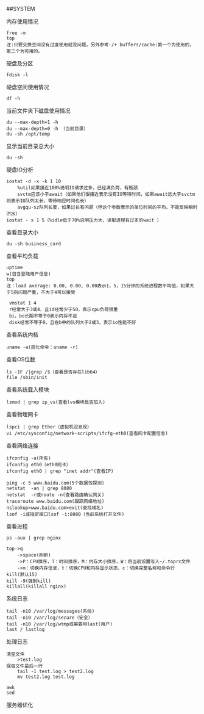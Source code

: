 ##SYSTEM

内存使用情况

	free -m
	top
	注:只要交换空间没有过度使用就没问题，另外参考-/+ buffers/cache:第一个为使用的，第二个为可用的。

硬盘及分区

	fdisk -l

硬盘空间使用情况

	df -h

当前文件夹下磁盘使用情况

	du --max-depth=1 -h
	du --max-depth=0 -h （当前目录）
	du -sh /opt/temp

显示当前目录总大小

	du -sh

硬盘IO分析

	iostat -d -x -k 1 10
		%util如果接近100%说明IO请求过多，已经满负荷，有瓶颈
		svctm应该小于await（如果他们很接近表示没有IO等待时间，如果await远大于svctm则表示IO队列太长，等待响应时间也长）
		avgqu-sz队列长度，如果过长有问题（但这个参数表示的单位时间的平均，不能反映瞬时洪水）
	iostat - x 1 5（%idle低于70%说明压力大，读取进程有过多的wait	）

查看目录大小

	du -sh business_card

查看平均负载

	uptime
	w(包含登陆用户信息)
	top
	注：load average: 0.00, 0.00, 0.00表示1，5，15分钟的系统进程数平均值，如果大于5则问题严重，不大于4可以接受

	 vmstat 1 4
	 r经常大于3或4，且id经常少于50，表示cpu负荷很重
	 bi，bo长期不等于0表示内存不足
	 disk经常不等于0，且在b中的队列大于2或3，表示io性能不好

查看系统内核

	uname -a(简化命令：uname -r)

查看OS位数

	ls -1F /|grep /$（查看是否存在lib64）
	file /sbin/init

查看系统载入模块

	lsmod | grep ip_vs(查看lvs模块是否加入)

查看物理网卡

	lspci | grep Ether（虚拟机没发现）
	vi /etc/sysconfig/network-scripts/ifcfg-eth0(查看网卡配置信息)

查看网络连接

	ifconfig -a(所有)
	ifconfig eth0（eth0网卡）
	ifconfig eth0 | grep "inet addr"(查看IP)

	ping -c 5 www.baidu.com(5个数据包探测)
	netstat  -an | grep 8080
	netstat  -r或route -n(查看路由确认网关)
	traceroute www.baidu.com(跟踪网络地址)
	nslookup>www.baidu.com>exit(查找域名)
	lsof -i或指定端口lsof -i:8080（当前系统打开文件)

查看进程
	
	ps -aux | grep nginx

	top->q
		->space(刷新)
		->P：CPU排序，T：时间排序，M：内存大小排序，W：将当前设置写入~/.toprc文件
		->m：切换内存信息，t：切换CPU和内存显示状态，c：切换完整名称和命令行
	kill(默认15)
	kill -9(强制kill)
	killall(killall nginx)

系统日志

	tail -n10 /var/log/messages(系统)
	tail -n10 /var/log/secure（安全）
	tail -n10 /var/log/wtmp或需要用last(用户)
	last / lastlog

处理日志

	清空文件
		>test.log
	保留文件最后一行
		tail -1 test.log > test2.log
		mv test2.log test.log

	awk
	sed

服务器优化
